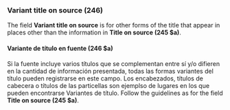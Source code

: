 ### Variant title on source (246)

The field **Variant title on source** is for other forms of the title that appear in places other than the information in **Title on source (245 $a)**.

#### Variante de título en fuente (246 $a)

Si la fuente incluye varios títulos que se complementan entre sí y/o difieren en la cantidad de información presentada, todas las formas variantes del título pueden registrarse en este campo. Los encabezados, títulos de cabecera o títulos de las particellas son ejemplso de lugares en los que pueden encontrarse Variantes de título. Follow the guidelines as for the field **Title on source (245 $a)**.
